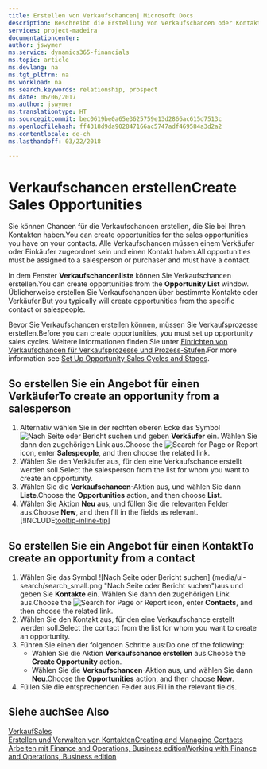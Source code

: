 ```yaml
---
title: Erstellen von Verkaufschancen| Microsoft Docs
description: Beschreibt die Erstellung von Verkaufschancen oder Kontakten in Finance and Operations, Business edition.
services: project-madeira
documentationcenter: 
author: jswymer
ms.service: dynamics365-financials
ms.topic: article
ms.devlang: na
ms.tgt_pltfrm: na
ms.workload: na
ms.search.keywords: relationship, prospect
ms.date: 06/06/2017
ms.author: jswymer
ms.translationtype: HT
ms.sourcegitcommit: bec0619be0a65e3625759e13d2866ac615d7513c
ms.openlocfilehash: ff4318d9da902847166ac5747adf469584a3d2a2
ms.contentlocale: de-ch
ms.lasthandoff: 03/22/2018

---
```

# <a name="create-sales-opportunities"></a><span data-ttu-id="1af29-103">Verkaufschancen erstellen</span><span class="sxs-lookup"><span data-stu-id="1af29-103">Create Sales Opportunities</span></span>
<span data-ttu-id="1af29-104">Sie können Chancen für die Verkaufschancen erstellen, die Sie bei Ihren Kontakten haben.</span><span class="sxs-lookup"><span data-stu-id="1af29-104">You can create opportunities for the sales opportunities you have on your contacts.</span></span> <span data-ttu-id="1af29-105">Alle Verkaufschancen müssen einem Verkäufer oder Einkäufer zugeordnet sein und einen Kontakt haben.</span><span class="sxs-lookup"><span data-stu-id="1af29-105">All opportunities must be assigned to a salesperson or purchaser and must have a contact.</span></span>

<span data-ttu-id="1af29-106">In dem Fenster **Verkaufschancenliste** können Sie Verkaufschancen erstellen.</span><span class="sxs-lookup"><span data-stu-id="1af29-106">You can create opportunities from the **Opportunity List** window.</span></span> <span data-ttu-id="1af29-107">Üblicherweise erstellen Sie Verkaufschancen über bestimmte Kontakte oder Verkäufer.</span><span class="sxs-lookup"><span data-stu-id="1af29-107">But you typically will create opportunities from the specific contact or salespeople.</span></span>

<span data-ttu-id="1af29-108">Bevor Sie Verkaufschancen erstellen können, müssen Sie Verkaufsprozesse erstellen.</span><span class="sxs-lookup"><span data-stu-id="1af29-108">Before you can create opportunities, you must set up opportunity sales cycles.</span></span> <span data-ttu-id="1af29-109">Weitere Informationen finden Sie unter [Einrichten von Verkaufschancen für Verkaufsprozesse und Prozess-Stufen](marketing-how-setup-opportunity-sales-cycles-stages.md).</span><span class="sxs-lookup"><span data-stu-id="1af29-109">For more information see [Set Up Opportunity Sales Cycles and Stages](marketing-how-setup-opportunity-sales-cycles-stages.md).</span></span>

## <a name="to-create-an-opportunity-from-a-salesperson"></a><span data-ttu-id="1af29-110">So erstellen Sie ein Angebot für einen Verkäufer</span><span class="sxs-lookup"><span data-stu-id="1af29-110">To create an opportunity from a salesperson</span></span>
1. <span data-ttu-id="1af29-111">Alternativ wählen Sie in der rechten oberen Ecke das Symbol ![Nach Seite oder Bericht suchen](media/ui-search/search_small.png "Nach Seite oder Bericht suchen") und geben **Verkäufer** ein. Wählen Sie dann den zugehörigen Link aus.</span><span class="sxs-lookup"><span data-stu-id="1af29-111">Choose the ![Search for Page or Report](media/ui-search/search_small.png "Search for Page or Report icon") icon, enter **Salespeople**, and then choose the related link.</span></span>
2. <span data-ttu-id="1af29-112">Wählen Sie den Verkäufer aus, für den eine Verkaufschance erstellt werden soll.</span><span class="sxs-lookup"><span data-stu-id="1af29-112">Select the salesperson from the list for whom you want to create an opportunity.</span></span>
3. <span data-ttu-id="1af29-113">Wählen Sie die **Verkaufschancen**-Aktion aus, und wählen Sie dann **Liste**.</span><span class="sxs-lookup"><span data-stu-id="1af29-113">Choose the **Opportunities** action, and then choose **List**.</span></span>
4. <span data-ttu-id="1af29-114">Wählen Sie Aktion **Neu** aus, und füllen Sie die relevanten Felder aus.</span><span class="sxs-lookup"><span data-stu-id="1af29-114">Choose **New**, and then fill in the fields as relevant.</span></span> [!INCLUDE[tooltip-inline-tip](includes/tooltip-inline-tip_md.md)]  



## <a name="to-create-an-opportunity-from-a-contact"></a><span data-ttu-id="1af29-115">So erstellen Sie ein Angebot für einen Kontakt</span><span class="sxs-lookup"><span data-stu-id="1af29-115">To create an opportunity from a contact</span></span>
1. <span data-ttu-id="1af29-116">Wählen Sie das Symbol ![Nach Seite oder Bericht suchen] (media/ui-search/search_small.png "Nach Seite oder Bericht suchen")aus und geben Sie **Kontakte** ein. Wählen Sie dann den zugehörigen Link aus.</span><span class="sxs-lookup"><span data-stu-id="1af29-116">Choose the ![Search for Page or Report](media/ui-search/search_small.png "Search for Page or Report icon") icon, enter **Contacts**, and then choose the related link.</span></span>
2. <span data-ttu-id="1af29-117">Wählen Sie den Kontakt aus, für den eine Verkaufschance erstellt werden soll.</span><span class="sxs-lookup"><span data-stu-id="1af29-117">Select the contact from the list for whom you want to create an opportunity.</span></span>
3. <span data-ttu-id="1af29-118">Führen Sie einen der folgenden Schritte aus:</span><span class="sxs-lookup"><span data-stu-id="1af29-118">Do one of the following:</span></span>
   * <span data-ttu-id="1af29-119">Wählen Sie die Aktion **Verkaufschance erstellen** aus.</span><span class="sxs-lookup"><span data-stu-id="1af29-119">Choose the **Create Opportunity** action.</span></span>
   * <span data-ttu-id="1af29-120">Wählen Sie die **Verkaufschancen**-Aktion aus, und wählen Sie dann **Neu**.</span><span class="sxs-lookup"><span data-stu-id="1af29-120">Choose the  **Opportunities** action, and then choose **New**.</span></span>
4. <span data-ttu-id="1af29-121">Füllen Sie die entsprechenden Felder aus.</span><span class="sxs-lookup"><span data-stu-id="1af29-121">Fill in the relevant fields.</span></span>

## <a name="see-also"></a><span data-ttu-id="1af29-122">Siehe auch</span><span class="sxs-lookup"><span data-stu-id="1af29-122">See Also</span></span>
[<span data-ttu-id="1af29-123">Verkauf</span><span class="sxs-lookup"><span data-stu-id="1af29-123">Sales</span></span>](sales-manage-sales.md)  
[<span data-ttu-id="1af29-124">Erstellen und Verwalten von Kontakten</span><span class="sxs-lookup"><span data-stu-id="1af29-124">Creating and Managing Contacts</span></span>](marketing-contacts.md)  
[<span data-ttu-id="1af29-125">Arbeiten mit Finance and Operations, Business edition</span><span class="sxs-lookup"><span data-stu-id="1af29-125">Working with Finance and Operations, Business edition</span></span>](ui-work-product.md)

